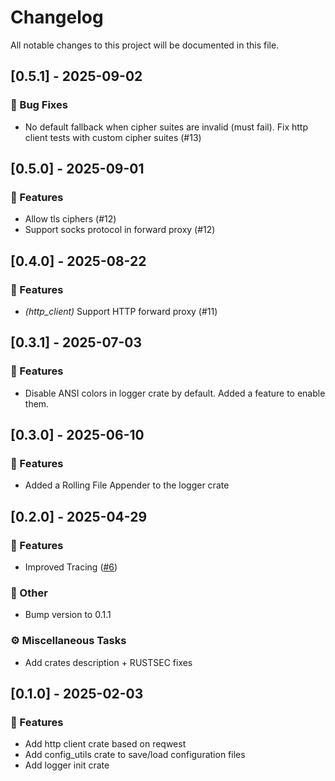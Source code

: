 # Changelog

All notable changes to this project will be documented in this file.

## [0.5.1] - 2025-09-02

### 🐛 Bug Fixes

- No default fallback when cipher suites are invalid (must fail). Fix http client tests with custom cipher suites (#13)

## [0.5.0] - 2025-09-01

### 🚀 Features

- Allow tls ciphers (#12)
- Support socks protocol in forward proxy (#12)

## [0.4.0] - 2025-08-22

### 🚀 Features

- *(http_client)* Support HTTP forward proxy (#11)

## [0.3.1] - 2025-07-03

### 🚀 Features

- Disable ANSI colors in logger crate by default. Added a feature to enable them.

## [0.3.0] - 2025-06-10

### 🚀 Features

- Added a Rolling File Appender to the logger crate

## [0.2.0] - 2025-04-29

### 🚀 Features

- Improved Tracing ([#6](https://github.com/Cosmian/http_client_server/pull/6))

### 💼 Other

- Bump version to 0.1.1

### ⚙️ Miscellaneous Tasks

- Add crates description + RUSTSEC fixes

## [0.1.0] - 2025-02-03

### 🚀 Features

- Add http client crate based on reqwest
- Add config_utils crate to save/load configuration files
- Add logger init crate

<!-- generated by git-cliff -->
